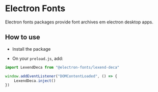 # Electron Fonts

Electron fonts packages provide font archives em electron desktop apps.

## How to use

* Install the package

* On your `preload.js`, add:

```ts
import LexendDeca from "@electron-fonts/lexend-deca"

window.addEventListener("DOMContentLoaded", () => {
    LexendDeca.inject()
})
```